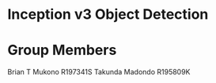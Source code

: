 # Inception v3 Object Detection



# Group Members
Brian T Mukono R197341S
Takunda Madondo R195809K
